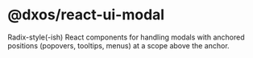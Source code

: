 # @dxos/react-ui-modal

Radix-style(-ish) React components for handling modals with anchored positions (popovers, tooltips, menus) at a scope above the anchor.
